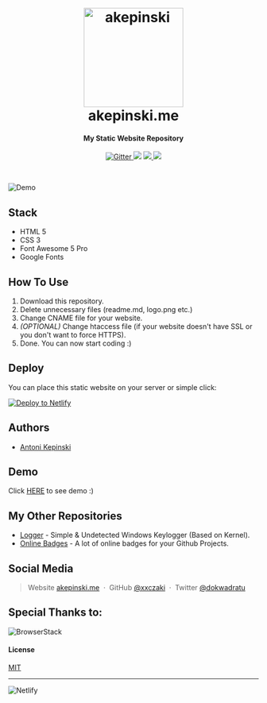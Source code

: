 <h1 align="center">
  <br>
  <a href="https://akepinski.me/"><img src="https://raw.githubusercontent.com/xxczaki/akepinski.me/master/logo.jpg" alt="akepinski" width="200"></a>
  <br>
  akepinski.me
  <br>
</h1>

<h4 align="center">My Static Website Repository</h4>

<p align="center">
  <a href="https://codeclimate.com/github/xxczaki/akepinski.me">
    <img src="https://codeclimate.com/github/rails/rails/badges/gpa.svg"
         alt="Gitter">
  </a>
  <a href="http://joinslaack.herokuapp.com/"><img src="https://img.shields.io/badge/Slack-JOIN-%23E01563.svg"></a>
  <a href="https://opensource.org/licenses/MIT">
      <img src="https://camo.githubusercontent.com/3ccf4c50a1576b0dd30b286717451fa56b783512/68747470733a2f2f696d672e736869656c64732e696f2f62616467652f4c6963656e73652d4d49542d79656c6c6f772e737667">
  </a>
  <a href="https://www.paypal.me/akepinski">
    <img src="https://img.shields.io/badge/$-donate-ff69b4.svg?maxAge=2592000&amp;style=flat">
  </a>
</p>
<br>

![Demo](https://raw.githubusercontent.com/xxczaki/akepinski.me/master/demo.png)

## Stack

* HTML 5
* CSS 3
* Font Awesome 5 Pro
* Google Fonts

## How To Use

1. Download this repository.
2. Delete unnecessary files (readme.md, logo.png etc.)
3. Change CNAME file for your website.
4. *(OPTIONAL)* Change htaccess file (if your website doesn't have SSL or you don't want to force HTTPS).
5. Done. You can now start coding :)

## Deploy

You can place this static website on your server or simple click:

[![Deploy to Netlify](https://www.netlify.com/img/deploy/button.svg)](https://app.netlify.com/start/deploy?repository=https://github.com/xxczaki/akepinski.me)

## Authors

- [Antoni Kepinski](https://github.com/xxczaki)

## Demo

Click [HERE](https://akepinski.me) to see demo :)

## My Other Repositories

- [Logger](https://github.com/xxczaki/logger) - Simple & Undetected Windows Keylogger (Based on Kernel).
- [Online Badges](https://github.com/xxczaki/online-badges) - A lot of online badges for your Github Projects.

## Social Media

> Website [akepinski.me](https://akepinski.me) &nbsp;&middot;&nbsp;
> GitHub [@xxczaki](https://github.com/xxczaki) &nbsp;&middot;&nbsp;
> Twitter [@dokwadratu](https://twitter.com/dokwadratu)

## Special Thanks to:

![BrowserStack](https://www.browserstack.com/images/layout/logo.png)

#### License

[MIT](https://opensource.org/licenses/MIT)

---

![Netlify](https://www.netlify.com/img/global/badges/netlify-color-bg.svg)

